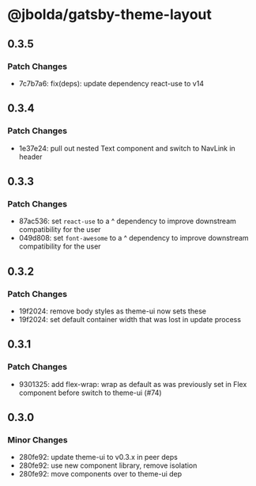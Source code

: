 # @jbolda/gatsby-theme-layout

## 0.3.5

### Patch Changes

- 7c7b7a6: fix(deps): update dependency react-use to v14

## 0.3.4

### Patch Changes

- 1e37e24: pull out nested Text component and switch to NavLink in header

## 0.3.3

### Patch Changes

- 87ac536: set `react-use` to a ^ dependency to improve downstream compatibility for the user
- 049d808: set `font-awesome` to a ^ dependency to improve downstream compatibility for the user

## 0.3.2

### Patch Changes

- 19f2024: remove body styles as theme-ui now sets these
- 19f2024: set default container width that was lost in update process

## 0.3.1

### Patch Changes

- 9301325: add flex-wrap: wrap as default as was previously set in Flex component before switch to theme-ui (#74)

## 0.3.0

### Minor Changes

- 280fe92: update theme-ui to v0.3.x in peer deps
- 280fe92: use new component library, remove isolation
- 280fe92: move components over to theme-ui dep
